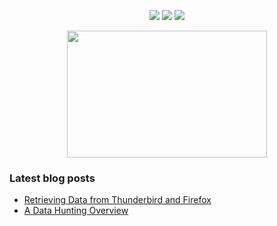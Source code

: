 <!-- Social -->
<p align="center">
  <a href="https://github.com/V1V1"><img src="https://img.shields.io/badge/V1V1-V1V1?style=flat&color=blueviolet&logo=github&logoColor=white"></a>
  <a href="https://twitter.com/_theVIVI"><img src="https://img.shields.io/badge/__theVIVI-__theVIVI?style=flat&color=blueviolet&logo=twitter&logoColor=white"></a>
  <a href="https://thevivi.net"><img src="https://img.shields.io/badge/thevivi.net-red?style=flat&color=blueviolet&logo=circle&logoColor=white"></a>

</p>

<!-- GIF -->
<p align="center">
  <img src="https://media.giphy.com/media/3ohzdX8vwnCXcw8zuM/giphy-downsized.gif" width=320 height=203>
</p>

<!-- Blog posts -->
### Latest blog posts
* [Retrieving Data from Thunderbird and Firefox](https://thevivi.net/2020/09/06/retrieving-data-from-thunderbird-and-firefox/)
* [A Data Hunting Overview](https://thevivi.net/2018/05/23/a-data-hunting-overview/)
